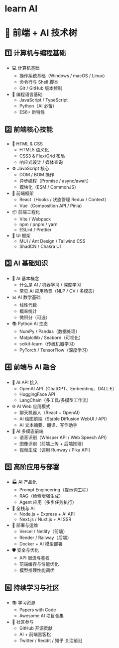 # learn AI

# 🌳 前端 + AI 技术树

## 1️⃣ 计算机与编程基础
- 💻 计算机基础
  - 操作系统基础（Windows / macOS / Linux）
  - 命令行与 Shell 脚本
  - Git / GitHub 版本控制
- 📜 编程语言基础
  - JavaScript / TypeScript
  - Python（AI 必备）
  - ES6+ 新特性

## 2️⃣ 前端核心技能
- 🎨 HTML & CSS
  - HTML5 语义化
  - CSS3 & Flex/Grid 布局
  - 响应式设计 / 媒体查询
- ⚙️ JavaScript 核心
  - DOM / BOM 操作
  - 异步编程（Promise / async/await）
  - 模块化（ESM / CommonJS）
- 🧩 前端框架
  - React（Hooks / 状态管理 Redux / Context）
  - Vue（Composition API / Pinia）
- 📦 前端工程化
  - Vite / Webpack
  - npm / pnpm / yarn
  - ESLint / Prettier
- 📱 UI 框架
  - MUI / Ant Design / Tailwind CSS
  - ShadCN / Chakra UI

## 3️⃣ AI 基础知识
- 🧠 AI 基本概念
  - 什么是 AI / 机器学习 / 深度学习
  - 常见 AI 应用场景（NLP / CV / 多模态）
- 📊 AI 数学基础
  - 线性代数
  - 概率统计
  - 微积分（可选）
- 📚 Python AI 生态
  - NumPy / Pandas（数据处理）
  - Matplotlib / Seaborn（可视化）
  - scikit-learn（传统机器学习）
  - PyTorch / TensorFlow（深度学习）

## 4️⃣ 前端与 AI 融合
- 🔌 AI API 接入
  - OpenAI API（ChatGPT、Embedding、DALL·E）
  - HuggingFace API
  - LangChain（多工具/多模型工作流）
- 🌐 AI Web 应用模式
  - 聊天机器人（React + OpenAI）
  - AI 绘图前端（Stable Diffusion WebUI / API）
  - AI 文本摘要、翻译、写作助手
- 🎥 AI 多模态前端
  - 语音识别（Whisper API / Web Speech API）
  - 图像识别（前端上传 + 后端推理）
  - 视频生成（调用 Runway / Pika API）

## 5️⃣ 高阶应用与部署
- 🏭 AI 产品化
  - Prompt Engineering（提示词工程）
  - RAG（检索增强生成）
  - Agent 应用（多步任务执行）
- 📡 全栈与 AI
  - Node.js + Express + AI API
  - Next.js / Nuxt.js + AI SSR
- 🚀 部署与运维
  - Vercel / Netlify（前端）
  - Render / Railway（后端）
  - Docker + AI 模型部署
- 🛡️ 安全与优化
  - API 限流与鉴权
  - 前端缓存与性能优化
  - 模型推理性能调优

## 6️⃣ 持续学习与社区
- 📚 学习资源
  - Papers with Code
  - Awesome AI 项目合集
- 🤝 社区参与
  - GitHub 开源贡献
  - AI + 前端黑客松
  - Twitter / Reddit / 知乎 关注前沿
